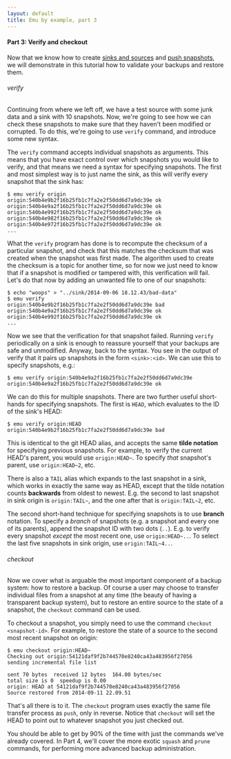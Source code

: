 ```yaml
---
layout: default
title: Emu by example, part 3
---
```


#### Part 3: Verify and checkout

Now that we know how to create
[sinks and sources](/2014/emu-by-example-1/) and
[push snapshots](/2014/emu-by-example-2/), we will demonstrate in
this tutorial how to validate your backups and restore them.

###### verify

Continuing from where we left off, we have a test source with some
junk data and a sink with 10 snapshots. Now, we're going to see how we
can check these snapshots to make sure that they haven't been modified
or corrupted. To do this, we're going to use `verify` command, and
introduce some new syntax.

The `verify` command accepts individual snapshots as arguments. This
means that you have exact control over which snapshots you would like
to verify, and that means we need a syntax for specifying
snapshots. The first and most simplest way is to just name the sink,
as this will verify every snapshot that the sink has:

```
$ emu verify origin
origin:540b4e9b2f16b25fb1c7fa2e2f50dd6d7a9dc39e ok
origin:540b4e9a2f16b25fb1c7fa2e2f50dd6d7a9dc39e ok
origin:540b4e992f16b25fb1c7fa2e2f50dd6d7a9dc39e ok
origin:540b4e982f16b25fb1c7fa2e2f50dd6d7a9dc39e ok
origin:540b4e972f16b25fb1c7fa2e2f50dd6d7a9dc39e ok
...
```

What the `verify` program has done is to recompute the checksum of a
particular snapshot, and check that this matches the checksum that was
created when the snapshot was first made. The algorithm used to create
the checksum is a topic for another time, so for now we just need to
know that if a snapshot is modified or tampered with, this
verification will fail. Let's do that now by adding an unwanted file
to one of our snapshots:

```
$ echo "woops" > "../sink/2014-09-06 18.12.43/bad-data"
$ emu verify
origin:540b4e9b2f16b25fb1c7fa2e2f50dd6d7a9dc39e bad
origin:540b4e9a2f16b25fb1c7fa2e2f50dd6d7a9dc39e ok
origin:540b4e992f16b25fb1c7fa2e2f50dd6d7a9dc39e ok
...
```

Now we see that the verification for that snapshot failed. Running
`verify` periodically on a sink is enough to reassure yourself that
your backups are safe and unmodified. Anyway, back to the syntax. You
see in the output of verify that it pairs up snapshots in the form
`<sink>:<id>`. We can use this to specify snapshots, e.g.:

```
$ emu verify origin:540b4e9a2f16b25fb1c7fa2e2f50dd6d7a9dc39e
origin:540b4e9a2f16b25fb1c7fa2e2f50dd6d7a9dc39e ok
```

We can do this for multiple snapshots. There are two further useful
short-hands for specifying snapshots. The first is `HEAD`, which
evaluates to the ID of the sink's HEAD:

```
$ emu verify origin:HEAD
origin:540b4e9b2f16b25fb1c7fa2e2f50dd6d7a9dc39e bad
```

This is identical to the git HEAD alias, and accepts the same **tilde
notation** for specifying previous snapshots. For example, to verify
the current HEAD's parent, you would use `origin:HEAD~`. To specify
*that* snapshot's parent, use `origin:HEAD~2`, etc.

There is also a `TAIL` alias which expands to the last snapshot in a
sink, which works in exactly the same way as HEAD, except that the
tilde notation counts **backwards** from oldest to newest. E.g. the
second to last snapshot in sink origin is `origin:TAIL~`, and the one
after that is `origin:TAIL~2`, etc.

The second short-hand technique for specifying snapshots is to use
**branch** notation. To specify a *branch* of snapshots (e.g. a
snapshot and every one of its parents), append the snapshot ID with
two dots (`..`). E.g. to verify every snapshot *except* the most
recent one, use `origin:HEAD~..`. To select the last five snapshots in
sink origin, use `origin:TAIL~4..`.

###### checkout

Now we cover what is arguable the most important component of a backup
system: how to restore a backup. Of course a user may choose to
transfer individual files from a snapshot at any time (the beauty of
having a transparent backup system), but to restore an entire source
to the state of a snapshot, the `checkout` command can be used.

To checkout a snapshot, you simply need to use the command `checkout <snapshot-id>`. For example, to restore the state of a source to the
second most recent snapshot on origin:

```
$ emu checkout origin:HEAD~
Checking out origin:54121daf9f2b744570e8240ca43a483956f27056
sending incremental file list

sent 70 bytes  received 12 bytes  164.00 bytes/sec
total size is 0  speedup is 0.00
origin: HEAD at 54121daf9f2b744570e8240ca43a483956f27056
Source restored from 2014-09-11 22.09.51
```

That's all there is to it. The `checkout` program uses exactly the
same file transfer process as `push`, only in reverse. Notice that
`checkout` will set the HEAD to point out to whatever snapshot you
just checked out.

You should be able to get by 90% of the time with just the commands
we've already covered. In Part 4, we'll cover the more exotic `squash`
and `prune` commands, for performing more advanced backup
administration.
